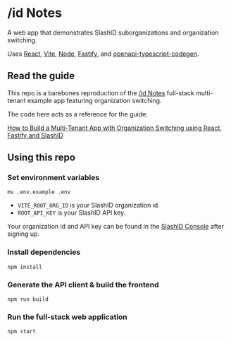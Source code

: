 # /id Notes

A web app that demonstrates SlashID suborganizations and organization switching.

Uses [React](https://react.dev/), [Vite](https://vitejs.dev/), [Node](https://nodejs.org/en), [Fastify](https://fastify.dev/), and [openapi-typescript-codegen](https://www.npmjs.com/package/openapi-typescript-codegen).

## Read the guide
This repo is a barebones reproduction of the [/id Notes](https://multitenancy-demo.slashid.dev/) full-stack multi-tenant example app featuring organization switching.

The code here acts as a reference for the guide:  
  
[How to Build a Multi-Tenant App with Organization Switching using React, Fastify and SlashID](https://developer.slashid.dev/docs/guides/suborgs/org-switching-example)

## Using this repo

### Set environment variables
```
mv .env.example .env
```
- `VITE_ROOT_ORG_ID` is your SlashID organization id.
- `ROOT_API_KEY` is your SlashID API key.

Your organization id and API key can be found in the [SlashID Console](https://console.slashid.dev/login) after signing up.

### Install dependencies
```
npm install
```

### Generate the API client & build the frontend
```
npm run build
```

### Run the full-stack web application
```
npm start
```